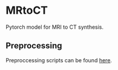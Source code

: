 # MRtoCT

Pytorch model for MRI to CT synthesis.

## Preprocessing

Preproccessing scripts can be found
[here](https://github.com/bodokaiser/mrtoct-matlab).
